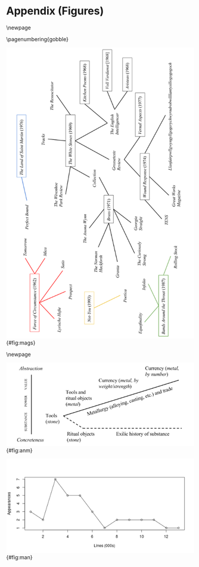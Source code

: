 # Appendix (Figures)

\newpage

\pagenumbering{gobble}

![Prynne's poetry collections, linked to the magazines in which they were first published (in whole or in part)](figs/mags.png){#fig:mags}

\newpage

![The argument of 'A Note on Metal'](figs/anm.png){#fig:anm}

![Appearances of 'man' per 1,000 lines in *Force of Circumstance* (1962) and *Poems* (2005)](figs/man.png){#fig:man}
